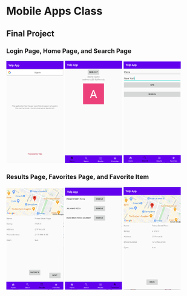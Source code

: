 # Mobile Apps Class #

## Final Project ##

<h3>Login Page, Home Page, and Search Page</h3>
<html>
  
  <img src="https://github.com/aschwartz2018/COP4655/blob/main/readMePics/pic1.png" width="30%"> <img src="https://github.com/aschwartz2018/COP4655/blob/main/readMePics/pic2.png" width="30%"> <img src="https://github.com/aschwartz2018/COP4655/blob/main/readMePics/pic3.png" width="30%">
</html>

<h3>Results Page, Favorites Page, and Favorite Item</h3>
<html>
  
  <img src="https://github.com/aschwartz2018/COP4655/blob/main/readMePics/pic4.png" width="30%"> <img src="https://github.com/aschwartz2018/COP4655/blob/main/readMePics/pic5.png" width="30%"> <img src="https://github.com/aschwartz2018/COP4655/blob/main/readMePics/pic6.png" width="30%">
</html>
